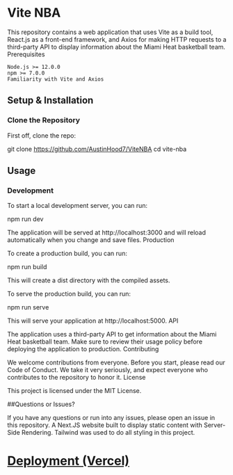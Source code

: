 # Vite NBA

This repository contains a web application that uses Vite as a build tool, React.js as a front-end framework, and Axios for making HTTP requests to a third-party API to display information about the Miami Heat basketball team.
Prerequisites

    Node.js >= 12.0.0
    npm >= 7.0.0
    Familiarity with Vite and Axios

## Setup & Installation
### Clone the Repository

First off, clone the repo:

git clone https://github.com/AustinHood7/ViteNBA
cd vite-nba


## Usage
### Development

To start a local development server, you can run:

npm run dev

The application will be served at http://localhost:3000 and will reload automatically when you change and save files.
Production

To create a production build, you can run:

npm run build

This will create a dist directory with the compiled assets.

To serve the production build, you can run:

npm run serve

This will serve your application at http://localhost:5000.
API

The application uses a third-party API to get information about the Miami Heat basketball team. Make sure to review their usage policy before deploying the application to production.
Contributing

We welcome contributions from everyone. Before you start, please read our Code of Conduct. We take it very seriously, and expect everyone who contributes to the repository to honor it.
License

This project is licensed under the MIT License.

##Questions or Issues?

If you have any questions or run into any issues, please open an issue in this repository.
A Next.JS website built to display static content with Server-Side Rendering. Tailwind was used to do all styling in this project.

# [Deployment (Vercel)](https://vite-nba.vercel.app/)

<!-- Markdown Links and Images -->

[Next.js]: https://img.shields.io/badge/next.js-000000?style=for-the-badge&logo=nextdotjs&logoColor=white
[next-url]: https://nextjs.org/
[tailwind]: https://img.shields.io/badge/Tailwind_CSS-38B2AC?style=for-the-badge&logo=tailwind-css&logoColor=white
[tailwind-url]: https://tailwindcss.com/

